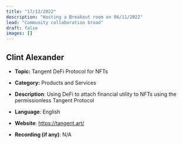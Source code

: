 ```yaml
---
title: "17/12/2022"
description: "Hosting a Breakout room on 06/11/2022"
lead: "Community collaboration broad"
draft: false
images: []
---
```


## Clint Alexander

- **Topic:** Tangent DeFi Protocol for NFTs

- **Category:** Products and Services

- **Description**:
  Using DeFi to attach financial utility to NFTs using the permissionless Tangent Protocol

- **Language**: English

- **Website**: <https://tangent.art/>

- **Recording (if any)**: N/A

